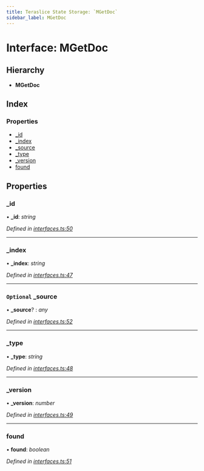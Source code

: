 ```yaml
---
title: Teraslice State Storage: `MGetDoc`
sidebar_label: MGetDoc
---
```


# Interface: MGetDoc

## Hierarchy

* **MGetDoc**

## Index

### Properties

* [_id](mgetdoc.md#_id)
* [_index](mgetdoc.md#_index)
* [_source](mgetdoc.md#optional-_source)
* [_type](mgetdoc.md#_type)
* [_version](mgetdoc.md#_version)
* [found](mgetdoc.md#found)

## Properties

###  _id

• **_id**: *string*

*Defined in [interfaces.ts:50](https://github.com/terascope/teraslice/blob/fd211a8bb/packages/teraslice-state-storage/src/interfaces.ts#L50)*

___

###  _index

• **_index**: *string*

*Defined in [interfaces.ts:47](https://github.com/terascope/teraslice/blob/fd211a8bb/packages/teraslice-state-storage/src/interfaces.ts#L47)*

___

### `Optional` _source

• **_source**? : *any*

*Defined in [interfaces.ts:52](https://github.com/terascope/teraslice/blob/fd211a8bb/packages/teraslice-state-storage/src/interfaces.ts#L52)*

___

###  _type

• **_type**: *string*

*Defined in [interfaces.ts:48](https://github.com/terascope/teraslice/blob/fd211a8bb/packages/teraslice-state-storage/src/interfaces.ts#L48)*

___

###  _version

• **_version**: *number*

*Defined in [interfaces.ts:49](https://github.com/terascope/teraslice/blob/fd211a8bb/packages/teraslice-state-storage/src/interfaces.ts#L49)*

___

###  found

• **found**: *boolean*

*Defined in [interfaces.ts:51](https://github.com/terascope/teraslice/blob/fd211a8bb/packages/teraslice-state-storage/src/interfaces.ts#L51)*
